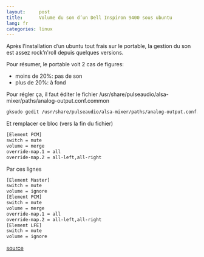 ```yaml
---
layout:     post
title:      Volume du son d’un Dell Inspiron 9400 sous ubuntu
lang: fr
categories: linux
---
```


Après l’installation d’un ubuntu tout frais sur le portable, la gestion du son est assez rock’n'roll depuis quelques versions.

Pour résumer, le portable voit 2 cas de figures:
* moins de 20%: pas de son
* plus de 20%: à fond

Pour régler ça, il faut éditer le fichier /usr/share/pulseaudio/alsa-mixer/paths/analog-output.conf.common

```sh 
gksudo gedit /usr/share/pulseaudio/alsa-mixer/paths/analog-output.conf.common
``` 
Et remplacer ce bloc (vers la fin du fichier)

```sh 
[Element PCM]
switch = mute
volume = merge
override-map.1 = all
override-map.2 = all-left,all-right
``` 

Par ces lignes

```sh 
[Element Master]
switch = mute
volume = ignore
[Element PCM]
switch = mute
volume = merge
override-map.1 = all
override-map.2 = all-left,all-right
[Element LFE]
switch = mute
volume = ignore
``` 

[source](http://doc.ubuntu-fr.org/dell_inspiron_9400#carte_son)